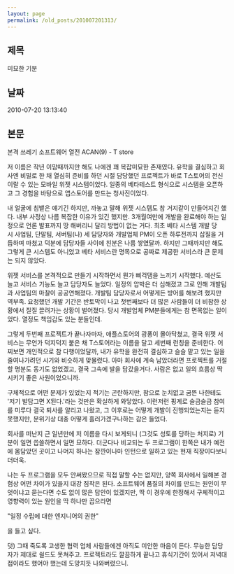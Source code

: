 ```yaml
---
layout: page
permalink: /old_posts/201007201313/
---
```


## 제목
미묘한 기분

## 날짜
2010-07-20 13:13:40

## 본문
본격 쓰레기 소프트웨어 열전 ACAN(9) - T store

저 이름은 작년 이맘때까지만 해도 나에겐 꽤 복잡미묘한 존재였다. 유학을 결심하고 회사엔 비밀로 한 채 열심히 준비를 하던 시절 담당했던 프로젝트가 바로 T스토어의 전신이랄 수 있는 모바일 위젯 시스템이었다. 일종의 베타테스트 형식으로 시스템을 오픈하고 그 경험을 바탕으로 앱스토어를 만드는 청사진이었다.

내 얼굴에 침뱉은 얘기긴 하지만, 까놓고 말해 위젯 시스템도 참 거지같이 만들어지긴 했다. 내부 사정상 나름 복잡한 이유가 있긴 했지만. 3개월여만에 개발을 완료해야 하는 일정으로 언론 발표까지 땅 해버리니 달리 방법이 없는 거다. 최초 베타 시스템 개발 당시 사업팀, 단말팀, 서버팀(나) 세 담당자와 개발업체 PM이 오픈 하루전까지 삽질을 거듭하며 마쳤고 덕분에 담당자들 사이에 친분은 나름 쌓였달까. 하지만 그때까지만 해도 그렇게 큰 시스템도 아니었고 베타 서비스란 명목으로 공짜로 제공한 서비스라 큰 문제는 되지 않았다.

위젯 서비스를 본격적으로 만들기 시작하면서 뭔가 삐걱댐을 느끼기 시작했다. 예산도 늘고 서비스 기능도 늘고 담당자도 늘었다. 일정의 압박은 더 심해졌고 그로 인해 개발팀과 사업팀의 마찰이 공공연해졌다. 개발팀 담당자로서 어떻게든 방어를 해보려 했지만 역부족. 요청했던 개발 기간은 반토막이 나고 첫번째보다 더 많은 사람들이 더 비참한 상황에서 질질 끌려가는 상황이 벌어졌다. 당시 개발업체 PM분들에게는 참 면목없는 일이었다. 열정도 책임감도 있는 분들인데.

그렇게 두번째 프로젝트가 끝나자마자, 애플스토어의 광풍이 몰아닥쳤고, 결국 위젯 서비스는 무언가 덕지덕지 붙은 채 T스토어라는 이름을 달고 세번째 런칭을 준비한다. 어찌보면 개인적으로 참 다행이었달까, 내가 유학을 완전히 결심하고 슬슬 맡고 있는 일을 줄여나가려던 시기와 비슷하게 맞물렸다. 아마 회사에 계속 남았더라면 프로젝트를 거절할 명분도 동기도 없었겠고, 결국 그속에 발을 담갔을거다. 사람은 없고 일의 흐름상 딱 시키기 좋은 사원이었으니까.

구체적으로 어떤 문제가 있었는지 적기는 곤란하지만, 참으로 눈치없고 굼뜬 나한테도 '저기 발담그면 X된다.'라는 것만은 확실하게 와닿았다. 이런저런 핑계로 슬금슬금 참여를 미루다 결국 퇴사를 알리고 나왔고, 그 이후로는 어떻게 개발이 진행되었는지는 듣지 못했지만, 분위기상 대충 어떻게 흘러가겠구나하는 감은 들었다.

회사를 떠난지 근 일년만에 저 이름을 다시 보게되니 (그것도 성토를 당하는 처지로) 기분이 일면 씁쓸하면서 일면 묘하다. 더군다나 비교되는 두 프로그램이 한쪽은 내가 예전에 몸담았던 곳이고 나머지 하나는 잠깐이나마 인턴으로 일하고 있는 현재 직장이다보니 더더욱.

나는 두 프로그램을 모두 안써봤으므로 직접 말할 수는 없지만, 양쪽 회사에서 일해본 경험상 어떤 차이가 있을지 대강 짐작은 된다. 소프트웨어 품질의 차이를 만드는 원인이 무엇이냐고 묻는다면 수도 없이 많은 답안이 있겠지만, 딱 이 경우에 한정해서 구체적이고 영향력이 있는 원인을 딱 하나만 꼽으라면

"일정 수립에 대한 엔지니어의 권한"

을 들고 싶다.


덧) 그때 죽도록 고생한 협력 업체 사람들에겐 아직도 미안한 마음이 든다. 무능한 담당자가 제대로 쉴드도 못쳐주고. 프로젝트라도 깔끔하게 끝나고 휴식기간이 있어서 저녁대접이라도 했어야 했는데 도망치듯 나와버렸으니.
